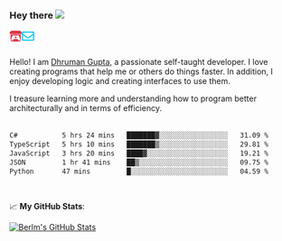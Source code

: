 ### Hey there <img src="https://media.giphy.com/media/hvRJCLFzcasrR4ia7z/giphy.gif" width="25px">

<a href="https://itch.io/profile/berlm">
  <img align="left" alt="Berlm's Itch" width="22px" src="/assets/itch-io.svg" />
</a>
<a href="mailto:ceo@berlm.me">
  <img align="left" alt="Email Berlm" width="22px" src="/assets/envelope.svg" />
</a>

<br />  
<br />  
  
Hello! I am [Dhruman Gupta](https://berlm.me/), a passionate self-taught developer. I love creating programs that help me or others do things faster. In addition, I enjoy developing logic and creating interfaces to use them.  

I treasure learning more and understanding how to program better architecturally and in terms of efficiency.  
<br />

<!--START_SECTION:waka-->
```text
C#           5 hrs 24 mins   ███████▓░░░░░░░░░░░░░░░░░   31.09 % 
TypeScript   5 hrs 10 mins   ███████▒░░░░░░░░░░░░░░░░░   29.81 % 
JavaScript   3 hrs 20 mins   ████▓░░░░░░░░░░░░░░░░░░░░   19.21 % 
JSON         1 hr 41 mins    ██▒░░░░░░░░░░░░░░░░░░░░░░   09.75 % 
Python       47 mins         █░░░░░░░░░░░░░░░░░░░░░░░░   04.59 % 
```
<!--END_SECTION:waka-->
<br />  

📈 **My GitHub Stats**:  

[![Berlm's GitHub Stats](https://github-readme-stats.vercel.app/api?username=dhrumangupta&theme=gotham&show_icons=true&count_private=true)](https://berlm.me)
